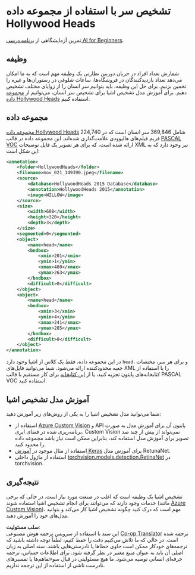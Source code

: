 <!--
CO_OP_TRANSLATOR_METADATA:
{
  "original_hash": "ad568d55ae65c856fe929fc2b278510a",
  "translation_date": "2025-08-24T10:29:07+00:00",
  "source_file": "lessons/4-ComputerVision/11-ObjectDetection/lab/README.md",
  "language_code": "fa"
}
-->
# تشخیص سر با استفاده از مجموعه داده Hollywood Heads

تمرین آزمایشگاهی از [برنامه درسی AI for Beginners](https://github.com/microsoft/ai-for-beginners).

## وظیفه

شمارش تعداد افراد در جریان دوربین نظارتی یک وظیفه مهم است که به ما امکان می‌دهد تعداد بازدیدکنندگان در فروشگاه‌ها، ساعات شلوغی در رستوران‌ها و غیره را تخمین بزنیم. برای حل این وظیفه، باید بتوانیم سر انسان را از زوایای مختلف تشخیص دهیم. برای آموزش مدل تشخیص اشیا برای تشخیص سر انسان، می‌توانیم از [مجموعه داده Hollywood Heads](https://www.di.ens.fr/willow/research/headdetection/) استفاده کنیم.

## مجموعه داده

[مجموعه داده Hollywood Heads](https://www.di.ens.fr/willow/research/headdetection/release/HollywoodHeads.zip) شامل 369,846 سر انسان است که در 224,740 فریم فیلم‌های هالیوودی علامت‌گذاری شده‌اند. این مجموعه داده در قالب [PASCAL VOC](https://host.robots.ox.ac.uk/pascal/VOC/) ارائه شده است، که برای هر تصویر یک فایل توضیحات XML نیز وجود دارد که به این شکل است:

```xml
<annotation>
	<folder>HollywoodHeads</folder>
	<filename>mov_021_149390.jpeg</filename>
	<source>
		<database>HollywoodHeads 2015 Database</database>
		<annotation>HollywoodHeads 2015</annotation>
		<image>WILLOW</image>
	</source>
	<size>
		<width>608</width>
		<height>320</height>
		<depth>3</depth>
	</size>
	<segmented>0</segmented>
	<object>
		<name>head</name>
		<bndbox>
			<xmin>201</xmin>
			<ymin>1</ymin>
			<xmax>480</xmax>
			<ymax>263</ymax>
		</bndbox>
		<difficult>0</difficult>
	</object>
	<object>
		<name>head</name>
		<bndbox>
			<xmin>3</xmin>
			<ymin>4</ymin>
			<xmax>241</xmax>
			<ymax>285</ymax>
		</bndbox>
		<difficult>0</difficult>
	</object>
</annotation>
```

در این مجموعه داده، فقط یک کلاس از اشیا وجود دارد `head`، و برای هر سر، مختصات جعبه محدودکننده ارائه می‌شود. شما می‌توانید فایل‌های XML را با استفاده از کتابخانه‌های پایتون تجزیه کنید، یا از [این کتابخانه](https://pypi.org/project/pascal-voc/) برای کار مستقیم با قالب PASCAL VOC استفاده کنید.

## آموزش مدل تشخیص اشیا

شما می‌توانید مدل تشخیص اشیا را به یکی از روش‌های زیر آموزش دهید:

* استفاده از [Azure Custom Vision](https://docs.microsoft.com/azure/cognitive-services/custom-vision-service/quickstarts/object-detection?tabs=visual-studio&WT.mc_id=academic-77998-cacaste) و API پایتون آن برای آموزش مدل به صورت برنامه‌ریزی شده در فضای ابری. Custom Vision نمی‌تواند از بیش از چند صد تصویر برای آموزش مدل استفاده کند، بنابراین ممکن است نیاز باشد مجموعه داده را محدود کنید.
* استفاده از مثال موجود در [آموزش Keras](https://keras.io/examples/vision/retinanet/) برای آموزش مدل RetunaNet.
* استفاده از ماژول داخلی [torchvision.models.detection.RetinaNet](https://pytorch.org/vision/stable/_modules/torchvision/models/detection/retinanet.html) در torchvision.

## نتیجه‌گیری

تشخیص اشیا یک وظیفه است که اغلب در صنعت مورد نیاز است. در حالی که برخی خدمات وجود دارند که می‌توانند برای انجام تشخیص اشیا استفاده شوند (مانند [Azure Custom Vision](https://docs.microsoft.com/azure/cognitive-services/custom-vision-service/quickstarts/object-detection?tabs=visual-studio&WT.mc_id=academic-77998-cacaste))، مهم است که درک کنید چگونه تشخیص اشیا کار می‌کند و بتوانید مدل‌های خود را آموزش دهید.

**سلب مسئولیت**:  
این سند با استفاده از سرویس ترجمه هوش مصنوعی [Co-op Translator](https://github.com/Azure/co-op-translator) ترجمه شده است. در حالی که ما تلاش می‌کنیم دقت را حفظ کنیم، لطفاً توجه داشته باشید که ترجمه‌های خودکار ممکن است حاوی خطاها یا نادرستی‌هایی باشند. سند اصلی به زبان اصلی آن باید به عنوان منبع معتبر در نظر گرفته شود. برای اطلاعات حساس، ترجمه حرفه‌ای انسانی توصیه می‌شود. ما هیچ مسئولیتی در قبال سوءتفاهم‌ها یا تفسیرهای نادرست ناشی از استفاده از این ترجمه نداریم.